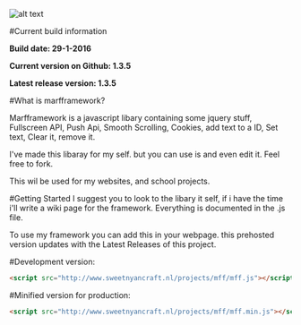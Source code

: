 ![alt text](http://www.sweetnyancraft.nl/projects/mff/mfflogo.png "MarfFrameWork")

#Current build information

<b>Build date: 29-1-2016</b>

<b>Current version on Github: 1.3.5</b>

<b>Latest release version: 1.3.5</b>


#What is marfframework?

Marfframework is a javascript libary containing some jquery stuff, Fullscreen API, Push Api, Smooth Scrolling, Cookies, add text to a ID, Set text, Clear it, remove it.


I've made this libaray for my self. but you can use is and even edit it. Feel free to fork.

This wil be used for my websites, and school projects.


#Getting Started
I suggest you to look to the libary it self, if i have the time i'll write a wiki page for the framework.
Everything is documented in the .js file.

To use my framework you can add this in your webpage. this prehosted version updates with the Latest Releases of this project.

#Development version:
```HTML
<script src="http://www.sweetnyancraft.nl/projects/mff/mff.js"></script>
```

#Minified version for production:
```HTML
<script src="http://www.sweetnyancraft.nl/projects/mff/mff.min.js"></script>
```
